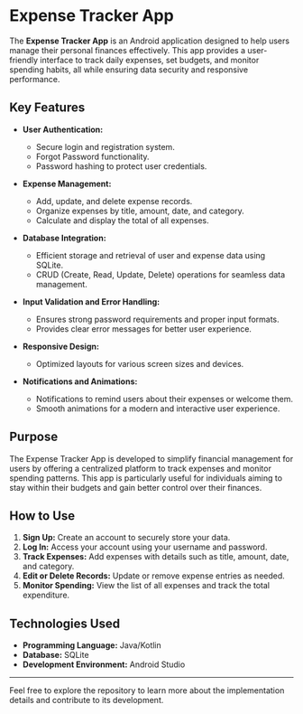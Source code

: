# Expense Tracker App

The **Expense Tracker App** is an Android application designed to help users manage their personal finances effectively. This app provides a user-friendly interface to track daily expenses, set budgets, and monitor spending habits, all while ensuring data security and responsive performance.

## Key Features

- **User Authentication:**
  - Secure login and registration system.
  - Forgot Password functionality.
  - Password hashing to protect user credentials.

- **Expense Management:**
  - Add, update, and delete expense records.
  - Organize expenses by title, amount, date, and category.
  - Calculate and display the total of all expenses.

- **Database Integration:**
  - Efficient storage and retrieval of user and expense data using SQLite.
  - CRUD (Create, Read, Update, Delete) operations for seamless data management.

- **Input Validation and Error Handling:**
  - Ensures strong password requirements and proper input formats.
  - Provides clear error messages for better user experience.

- **Responsive Design:**
  - Optimized layouts for various screen sizes and devices.

- **Notifications and Animations:**
  - Notifications to remind users about their expenses or welcome them.
  - Smooth animations for a modern and interactive user experience.

## Purpose

The Expense Tracker App is developed to simplify financial management for users by offering a centralized platform to track expenses and monitor spending patterns. This app is particularly useful for individuals aiming to stay within their budgets and gain better control over their finances.

## How to Use

1. **Sign Up:** Create an account to securely store your data.
2. **Log In:** Access your account using your username and password.
3. **Track Expenses:** Add expenses with details such as title, amount, date, and category.
4. **Edit or Delete Records:** Update or remove expense entries as needed.
5. **Monitor Spending:** View the list of all expenses and track the total expenditure.

## Technologies Used

- **Programming Language:** Java/Kotlin
- **Database:** SQLite
- **Development Environment:** Android Studio

---

Feel free to explore the repository to learn more about the implementation details and contribute to its development.
